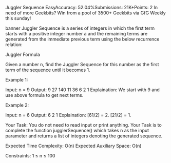 Juggler Sequence
EasyAccuracy: 52.04%Submissions: 21K+Points: 2
In need of more Geekbits? Win from a pool of 3500+ Geekbits via GfG Weekly this sunday!

banner
Juggler Sequence is a series of integers in which the first term starts with a positive integer number a and the remaining terms are generated from the immediate previous term using the below recurrence relation:

Juggler Formula

Given a number n, find the Juggler Sequence for this number as the first term of the sequence until it becomes 1.

Example 1:

Input: n = 9
Output: 9 27 140 11 36 6 2 1
Explaination: We start with 9 and use
above formula to get next terms.

Example 2:

Input: n = 6
Output: 6 2 1
Explaination:
[61/2] = 2.
[21/2] = 1.

Your Task:
You do not need to read input or print anything. Your Task is to complete the function jugglerSequence() which takes n as the input parameter and returns a list of integers denoting the generated sequence.

Expected Time Complexity: O(n)
Expected Auxiliary Space: O(n)

Constraints:
1 ≤ n ≤ 100
